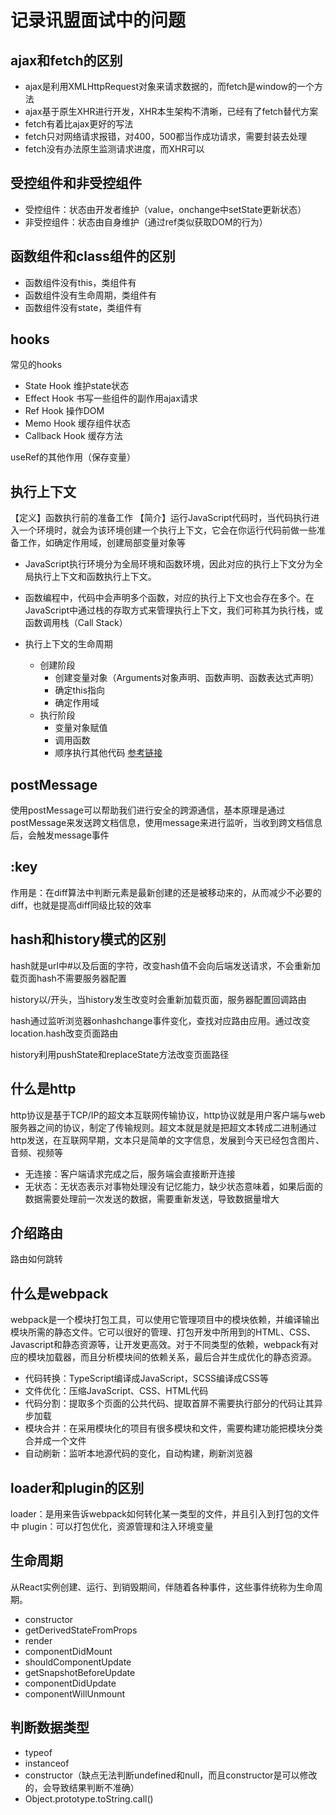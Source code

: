 # 记录讯盟面试中的问题

## ajax和fetch的区别
+ ajax是利用XMLHttpRequest对象来请求数据的，而fetch是window的一个方法
+ ajax基于原生XHR进行开发，XHR本生架构不清晰，已经有了fetch替代方案
+ fetch有着比ajax更好的写法
+ fetch只对网络请求报错，对400，500都当作成功请求，需要封装去处理
+ fetch没有办法原生监测请求进度，而XHR可以

## 受控组件和非受控组件
+ 受控组件：状态由开发者维护（value，onchange中setState更新状态）
+ 非受控组件：状态由自身维护（通过ref类似获取DOM的行为）

## 函数组件和class组件的区别
+ 函数组件没有this，类组件有
+ 函数组件没有生命周期，类组件有
+ 函数组件没有state，类组件有

## hooks
常见的hooks
+ State Hook 维护state状态
+ Effect Hook 书写一些组件的副作用ajax请求
+ Ref Hook 操作DOM
+ Memo Hook 缓存组件状态
+ Callback Hook 缓存方法

useRef的其他作用（保存变量）

## 执行上下文
【定义】函数执行前的准备工作
【简介】运行JavaScript代码时，当代码执行进入一个环境时，就会为该环境创建一个执行上下文，它会在你运行代码前做一些准备工作，如确定作用域，创建局部变量对象等

+ JavaScript执行环境分为全局环境和函数环境，因此对应的执行上下文分为全局执行上下文和函数执行上下文。
+ 函数编程中，代码中会声明多个函数，对应的执行上下文也会存在多个。在JavaScript中通过栈的存取方式来管理执行上下文，我们可称其为执行栈，或函数调用栈（Call Stack）
+ 执行上下文的生命周期
    
    + 创建阶段
        + 创建变量对象（Arguments对象声明、函数声明、函数表达式声明）
        + 确定this指向
        + 确定作用域
    + 执行阶段 
        + 变量对象赋值
        + 调用函数
        + 顺序执行其他代码
[参考链接](https://www.cnblogs.com/yanjianjiang/p/13952739.html)

## postMessage
使用postMessage可以帮助我们进行安全的跨源通信，基本原理是通过postMessage来发送跨文档信息，使用message来进行监听，当收到跨文档信息后，会触发message事件

## :key
作用是：在diff算法中判断元素是最新创建的还是被移动来的，从而减少不必要的diff，也就是提高diff同级比较的效率

## hash和history模式的区别
hash就是url中#以及后面的字符，改变hash值不会向后端发送请求，不会重新加载页面hash不需要服务器配置

history以/开头，当history发生改变时会重新加载页面，服务器配置回调路由

hash通过监听浏览器onhashchange事件变化，查找对应路由应用。通过改变location.hash改变页面路由

history利用pushState和replaceState方法改变页面路径

## 什么是http
http协议是基于TCP/IP的超文本互联网传输协议，http协议就是用户客户端与web服务器之间的协议，制定了传输规则。超文本就是就是把超文本转成二进制通过http发送，在互联网早期，文本只是简单的文字信息，发展到今天已经包含图片、音频、视频等

+ 无连接：客户端请求完成之后，服务端会直接断开连接
+ 无状态：无状态表示对事物处理没有记忆能力，缺少状态意味着，如果后面的数据需要处理前一次发送的数据，需要重新发送，导致数据量增大


## 介绍路由
路由如何跳转

## 什么是webpack
webpack是一个模块打包工具，可以使用它管理项目中的模块依赖，并编译输出模块所需的静态文件。它可以很好的管理、打包开发中所用到的HTML、CSS、Javascript和静态资源等，让开发更高效。对于不同类型的依赖，webpack有对应的模块加载器，而且分析模块间的依赖关系，最后合并生成优化的静态资源。

+ 代码转换：TypeScript编译成JavaScript，SCSS编译成CSS等
+ 文件优化：压缩JavaScript、CSS、HTML代码
+ 代码分割：提取多个页面的公共代码、提取首屏不需要执行部分的代码让其异步加载
+ 模块合并：在采用模块化的项目有很多模块和文件，需要构建功能把模块分类合并成一个文件
+ 自动刷新：监听本地源代码的变化，自动构建，刷新浏览器

## loader和plugin的区别
loader：是用来告诉webpack如何转化某一类型的文件，并且引入到打包的文件中
plugin：可以打包优化，资源管理和注入环境变量

## 生命周期
从React实例创建、运行、到销毁期间，伴随着各种事件，这些事件统称为生命周期。
+ constructor
+ getDerivedStateFromProps
+ render
+ componentDidMount
+ shouldComponentUpdate
+ getSnapshotBeforeUpdate
+ componentDidUpdate
+ componentWillUnmount

## 判断数据类型
+ typeof
+ instanceof
+ constructor（缺点无法判断undefined和null，而且constructor是可以修改的，会导致结果判断不准确）
+ Object.prototype.toString.call()